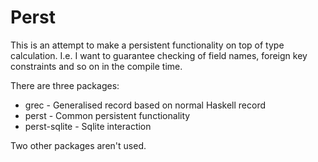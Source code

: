 # Perst

This is an attempt to make a persistent functionality on top of type calculation. I.e. I want to guarantee checking of field names, foreign key constraints and so on in the compile time.

There are three packages:
* grec - Generalised record based on normal Haskell record
* perst - Common persistent functionality
* perst-sqlite - Sqlite interaction

Two other packages aren't used.
